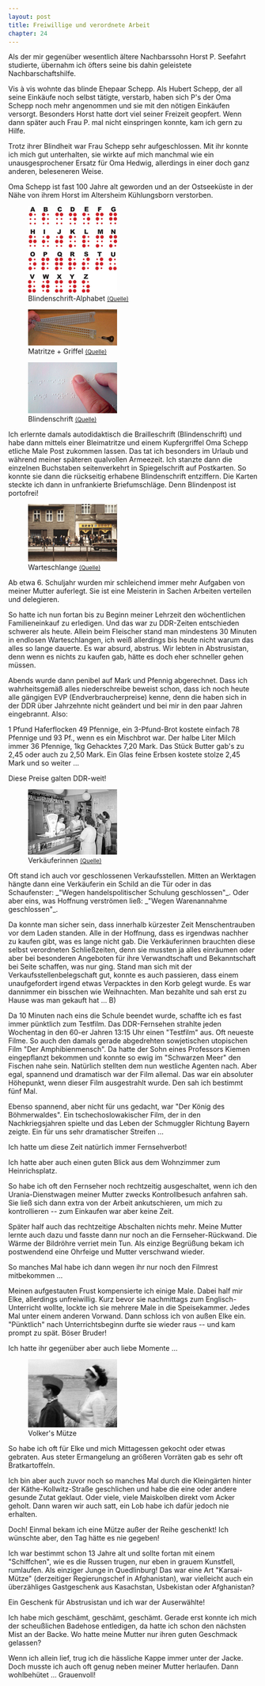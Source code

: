 ```yaml
---  
layout: post
title: Freiwillige und verordnete Arbeit
chapter: 24
---  
```




Als der mir gegenüber wesentlich ältere Nachbarssohn Horst P. Seefahrt
studierte, übernahm ich öfters seine bis dahin geleistete Nachbarschaftshilfe.

Vis à vis wohnte das blinde Ehepaar Schepp. Als Hubert Schepp, der all seine
Einkäufe noch selbst tätigte, verstarb, haben sich P's der Oma Schepp noch
mehr angenommen und sie mit den nötigen Einkäufen versorgt. Besonders Horst
hatte dort viel seiner Freizeit geopfert. Wenn dann später auch Frau P. mal
nicht einspringen konnte, kam ich gern zu Hilfe.

Trotz ihrer Blindheit war Frau Schepp sehr aufgeschlossen. Mit ihr konnte ich
mich gut unterhalten, sie wirkte auf mich manchmal wie ein unausgesprochener
Ersatz für Oma Hedwig, allerdings in einer doch ganz anderen, beleseneren
Weise.

Oma Schepp ist fast 100 Jahre alt geworden und an der Ostseeküste in der Nähe
von ihrem Horst im Altersheim Kühlungsborn verstorben.

<figure class="right"><a href="/bilder/098.jpg" title="Klicken f&uuml;r Grossansicht" rel="facebox"><img title="Blindenschrift-Alphabet" src="/bilder/thumb-098.png"></a><figcaption>Blindenschrift-Alphabet <small><a href="http://commons.wikimedia.org/wiki/File:Braille_alphabet.jpg#file">(Quelle)</a></small></figcaption></figure>
<figure class="left"><a href="/bilder/099.jpg" title="Klicken f&uuml;r Grossansicht" rel="facebox"><img title="Matritze + Griffel" src="/bilder/thumb-099.png"></a><figcaption>Matritze + Griffel <small><a href="http://commons.wikimedia.org/wiki/File:Slate_and_Stylus_1.jpg">(Quelle)</a></small></figcaption></figure>
<figure class="right"><a href="/bilder/100.jpg" title="Klicken f&uuml;r Grossansicht" rel="facebox"><img title="Blindenschrift" src="/bilder/thumb-100.png"></a><figcaption>Blindenschrift <small><a href="http://de.wikipedia.org/wiki/Datei:A_person_reading_a_braille_book.jpg#file">(Quelle)</a></small></figcaption></figure>
Ich erlernte damals autodidaktisch die Brailleschrift (Blindenschrift) und
habe dann mittels einer Bleimatritze und einem Kupfergriffel Oma Schepp
etliche Male Post zukommen lassen. Das tat ich besonders im Urlaub und während
meiner späteren qualvollen Armeezeit. Ich stanzte dann die einzelnen
Buchstaben seitenverkehrt in Spiegelschrift auf Postkarten. So konnte sie dann
die rückseitig erhabene Blindenschrift entziffern. Die Karten steckte ich dann
in unfrankierte Briefumschläge. Denn Blindenpost ist portofrei!

<figure class="left"><a href="/bilder/101.jpg" title="Klicken f&uuml;r Grossansicht" rel="facebox"><img title="Warteschlange" src="/bilder/thumb-101.png"></a><figcaption>Warteschlange <small><a href="http://commons.wikimedia.org/wiki/File:Bundesarchiv_Bild_146-2007-0112,_Berlin,_Warteschlange_vor_Backwarenladen.jpg#file">(Quelle)</a></small></figcaption></figure>
Ab etwa 6. Schuljahr wurden mir schleichend immer mehr Aufgaben von meiner
Mutter auferlegt. Sie ist eine Meisterin in Sachen Arbeiten verteilen und
delegieren.

So hatte ich nun fortan bis zu Beginn meiner Lehrzeit den wöchentlichen
Familieneinkauf zu erledigen. Und das war zu DDR-Zeiten entschieden schwerer
als heute. Allein beim Fleischer stand man mindestens 30 Minuten in endlosen
Warteschlangen, ich weiß allerdings bis heute nicht warum das alles so lange
dauerte. Es war absurd, abstrus. Wir lebten in Abstrusistan, denn wenn es
nichts zu kaufen gab, hätte es doch eher schneller gehen müssen.

Abends wurde dann penibel auf Mark und Pfennig abgerechnet. Dass ich
wahrheitsgemäß alles niederschreibe beweist schon, dass ich noch heute alle
gängigen EVP (Endverbraucherpreise) kenne, denn die haben sich in der DDR über
Jahrzehnte nicht geändert und bei mir in den paar Jahren eingebrannt. Also:

1 Pfund Haferflocken 49 Pfennige, ein 3-Pfund-Brot kostete einfach 78 Pfennige
und 93 Pf., wenn es ein Mischbrot war. Der halbe Liter Milch immer 36
Pfennige, 1kg Gehacktes 7,20 Mark. Das Stück Butter gab's zu 2,45 oder auch zu
2,50 Mark. Ein Glas feine Erbsen kostete stolze 2,45 Mark und so weiter …

Diese Preise galten DDR-weit!

<figure class="left"><a href="/bilder/102.jpg" title="Klicken f&uuml;r Grossansicht" rel="facebox"><img title="Verk&auml;uferinnen" src="/bilder/thumb-102.png"></a><figcaption>Verk&auml;uferinnen <small><a href="http://commons.wikimedia.org/wiki/File:Bundesarchiv_Bild_183-33278-0001,_Cammerforst,_Blick_ins_Landkaufhaus.jpg#file">(Quelle)</a></small></figcaption></figure>
Oft stand ich auch vor geschlossenen Verkaufsstellen. Mitten an
Werktagen hängte dann eine Verkäuferin ein Schild an die Tür oder in das
Schaufenster: _"Wegen handelspolitischer Schulung geschlossen"_. Oder aber eins,
was Hoffnung verströmen ließ: _"Wegen Warenannahme geschlossen"_.

Da konnte man sicher sein, dass innerhalb kürzester Zeit Menschentrauben vor
dem Laden standen. Alle in der Hoffnung, dass es irgendwas nachher zu kaufen
gibt, was es lange nicht gab. Die Verkäuferinnen brauchten diese selbst
verordneten Schließzeiten, denn sie mussten ja alles einräumen oder aber bei
besonderen Angeboten für ihre Verwandtschaft und Bekanntschaft bei Seite
schaffen, was nur ging. Stand man sich mit der Verkaufsstellenbelegschaft gut,
konnte es auch passieren, dass einem unaufgefordert irgend etwas Verpacktes in
den Korb gelegt wurde. Es war dannimmer ein bisschen wie Weihnachten. Man
bezahlte und sah erst zu Hause was man gekauft hat … B)

Da 10 Minuten nach eins die Schule beendet wurde, schaffte ich es fast immer
pünktlich zum Testfilm. Das DDR-Fernsehen strahlte jeden Wochentag in den
60-er Jahren 13:15 Uhr einen "Testfilm" aus. Oft neueste Filme. So auch den
damals gerade abgedrehten sowjetischen utopischen Film "Der Amphibienmensch".
Da hatte der Sohn eines Professors Kiemen eingepflanzt bekommen und konnte so
ewig im "Schwarzen Meer" den Fischen nahe sein. Natürlich stellten dem nun
westliche Agenten nach. Aber egal, spannend und dramatisch war der Film
allemal. Das war ein absoluter Höhepunkt, wenn dieser Film ausgestrahlt wurde.
Den sah ich bestimmt fünf Mal.

Ebenso spannend, aber nicht für uns gedacht, war "Der König des Böhmerwaldes".
Ein tschechoslowakischer Film, der in den Nachkriegsjahren spielte und das
Leben der Schmuggler Richtung Bayern zeigte. Ein für uns sehr dramatischer
Streifen …

Ich hatte um diese Zeit natürlich immer Fernsehverbot!

Ich hatte aber auch einen guten Blick aus dem Wohnzimmer zum Heinrichsplatz.

So habe ich oft den Fernseher noch rechtzeitig ausgeschaltet, wenn ich den
Urania-Dienstwagen meiner Mutter zwecks Kontrollbesuch anfahren sah. Sie ließ
sich dann extra von der Arbeit ankutschieren, um mich zu kontrollieren -- zum
Einkaufen war aber keine Zeit.

Später half auch das rechtzeitige Abschalten nichts mehr. Meine Mutter lernte
auch dazu und fasste dann nur noch an die Fernseher-Rückwand. Die Wärme der
Bildröhre verriet mein Tun. Als einzige Begrüßung bekam ich postwendend eine
Ohrfeige und Mutter verschwand wieder.

So manches Mal habe ich dann wegen ihr nur noch den Filmrest mitbekommen …

Meinen aufgestauten Frust kompensierte ich einige Male. Dabei half mir Elke,
allerdings unfreiwillig. Kurz bevor sie nachmittags zum Englisch-Unterricht
wollte, lockte ich sie mehrere Male in die Speisekammer. Jedes Mal unter einem
anderen Vorwand. Dann schloss ich von außen Elke ein. "Pünktlich" nach
Unterrichtsbeginn durfte sie wieder raus -- und kam prompt zu spät. Böser
Bruder!

Ich hatte ihr gegenüber aber auch liebe Momente …

<figure class="right"><a href="/bilder/103.jpg" title="Klicken f&uuml;r Grossansicht" rel="facebox"><img title="Volker&#x27;s Mu&#x308;tze" src="/bilder/thumb-103.png"></a><figcaption>Volker&#x27;s Mu&#x308;tze</figcaption></figure>
 So habe ich oft für Elke und mich Mittagessen gekocht oder etwas
gebraten. Aus steter Ermangelung an größeren Vorräten gab es sehr oft
Bratkartoffeln.

Ich bin aber auch zuvor noch so manches Mal durch die Kleingärten hinter der
Käthe-Kollwitz-Straße geschlichen und habe die eine oder andere gesunde Zutat
geklaut. Oder viele, viele Maiskolben direkt vom Acker geholt. Dann waren wir
auch satt, ein Lob habe ich dafür jedoch nie erhalten.

Doch! Einmal bekam ich eine Mütze außer der Reihe geschenkt! Ich wünschte
aber, den Tag hätte es nie gegeben!

Ich war bestimmt schon 13 Jahre alt und sollte fortan mit einem "Schiffchen",
wie es die Russen trugen, nur eben in grauem Kunstfell, rumlaufen. Als
einziger Junge in Quedlinburg! Das war eine Art "Karsai-Mütze" (derzeitiger
Regierungschef in Afghanistan), war vielleicht auch ein überzähliges
Gastgeschenk aus Kasachstan, Usbekistan oder Afghanistan?

Ein Geschenk für Abstrusistan und ich war der Auserwählte!

Ich habe mich geschämt, geschämt, geschämt. Gerade erst konnte ich mich der
scheußlichen Badehose entledigen, da hatte ich schon den nächsten Mist an der
Backe. Wo hatte meine Mutter nur ihren guten Geschmack gelassen?

Wenn ich allein lief, trug ich die hässliche Kappe immer unter der Jacke. Doch
musste ich auch oft genug neben meiner Mutter herlaufen. Dann wohlbehütet …
Grauenvoll!

